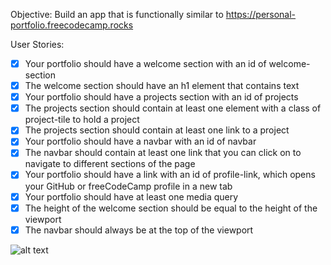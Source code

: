 Objective: Build an app that is functionally similar to https://personal-portfolio.freecodecamp.rocks

User Stories:

- [x] Your portfolio should have a welcome section with an id of welcome-section
- [x] The welcome section should have an h1 element that contains text
- [x] Your portfolio should have a projects section with an id of projects
- [x] The projects section should contain at least one element with a class of project-tile to hold a project
- [x] The projects section should contain at least one link to a project
- [x] Your portfolio should have a navbar with an id of navbar
- [x] The navbar should contain at least one link that you can click on to navigate to different sections of the page
- [x] Your portfolio should have a link with an id of profile-link, which opens your GitHub or freeCodeCamp profile in a new tab
- [x] Your portfolio should have at least one media query
- [x] The height of the welcome section should be equal to the height of the viewport
- [x] The navbar should always be at the top of the viewport

![alt text](Personal-Portfolio_Webpage.png)